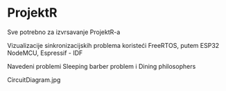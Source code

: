 # ProjektR
Sve potrebno za izvrsavanje ProjektR-a

Vizualizacije sinkronizacijskih problema koristeći FreeRTOS, putem ESP32 NodeMCU, Espressif - IDF

Navedeni problemi Sleeping barber problem i Dining philosophers


CircuitDiagram.jpg
